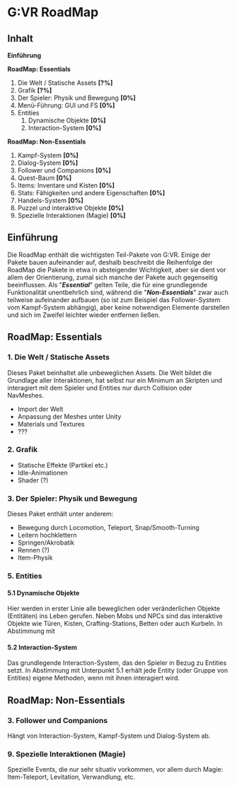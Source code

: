 # G:VR RoadMap

## Inhalt
**Einführung**

**RoadMap: Essentials**
1. Die Welt / Statische Assets **[?%]**
1. Grafik **[?%]**
1. Der Spieler: Physik und Bewegung **[0%]**
1. Menü-Führung: GUI und FS **[0%]**
1. Entities
    1. Dynamische Objekte **[0%]**
    1. Interaction-System **[0%]**
    
**RoadMap: Non-Essentials**
1. Kampf-System **[0%]**
1. Dialog-System **[0%]**
1. Follower und Companions **[0%]**
1. Quest-Baum **[0%]**
1. Items: Inventare und Kisten **[0%]**
1. Stats: Fähigkeiten und andere Eigenschaften **[0%]**
1. Handels-System **[0%]**
1. Puzzel und interaktive Objekte **[0%]**
1. Spezielle Interaktionen (Magie) **[0%]**
    

## Einführung
Die RoadMap enthält die wichtigsten Teil-Pakete von G:VR. Einige der Pakete bauen aufeinander auf, deshalb beschreibt die Reihenfolge der RoadMap die Pakete in etwa in absteigender Wichtigkeit, aber sie dient vor allem der Orientierung, zumal sich manche der Pakete auch gegenseitig beeinflussen.
Als "***Essential***" gelten Teile, die für eine grundlegende Funktionalität unentbehrlich sind, während die "***Non-Essentials***" zwar auch teilweise aufeinander aufbauen (so ist zum Beispiel das Follower-System vom Kampf-System abhängig), aber keine notwendigen Elemente darstellen und sich im Zweifel leichter wieder entfernen ließen.

## RoadMap: Essentials
### 1. Die Welt / Statische Assets
Dieses Paket beinhaltet alle unbeweglichen Assets. Die Welt bildet die Grundlage aller Interaktionen, hat selbst nur ein Minimum an Skripten und interagiert mit dem Spieler und Entities nur durch Collision oder NavMeshes.
- Import der Welt
- Anpassung der Meshes unter Unity
- Materials und Textures
- ???

### 2. Grafik
- Statische Effekte (Partikel etc.)
- Idle-Animationen
- Shader (?)

### 3. Der Spieler: Physik und Bewegung
Dieses Paket enthält unter anderem:
- Bewegung durch Locomotion, Teleport, Snap/Smooth-Turning
- Leitern hochklettern
- Springen/Akrobatik
- Rennen (?)
- Item-Physik

### 5. Entities
#### 5.1 Dynamische Objekte
Hier werden in erster Linie alle beweglichen oder veränderlichen Objekte (Entitäten) ins Leben gerufen. Neben Mobs und NPCs sind das interaktive Objekte wie Türen, Kisten, Crafting-Stations, Betten oder auch Kurbeln. In Abstimmung mit 
#### 5.2 Interaction-System
Das grundlegende Interaction-System, das den Spieler in Bezug zu Entities setzt. In Abstimmung mit Unterpunkt 5.1 erhält jede Entity (oder Gruppe von Entities) eigene Methoden, wenn mit ihnen interagiert wird.

## RoadMap: Non-Essentials
### 3. Follower und Companions
Hängt von Interaction-System, Kampf-System und Dialog-System ab.

### 9. Spezielle Interaktionen (Magie)
Spezielle Events, die nur sehr situativ vorkommen, vor allem durch Magie: Item-Teleport, Levitation, Verwandlung, etc.

